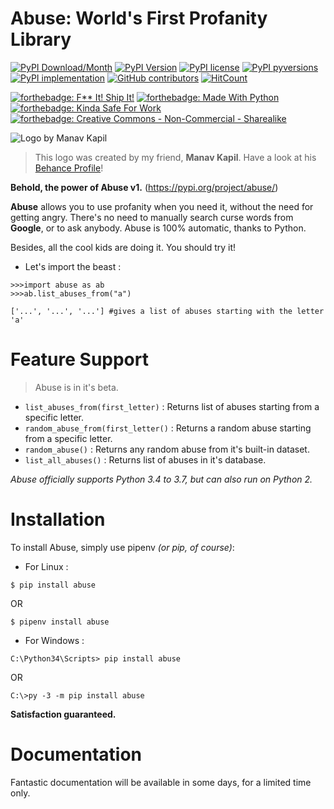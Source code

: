 # Abuse: World's First Profanity Library

[![PyPI Download/Month](https://img.shields.io/pypi/dm/abuse.svg)](https://pypi.python.org/pypi/abuse/)
[![PyPI Version](https://img.shields.io/pypi/v/abuse.svg)](https://pypi.python.org/pypi/abuse/)
[![PyPI license](https://img.shields.io/pypi/l/abuse.svg)](https://pypi.python.org/pypi/abuse/)
[![PyPI pyversions](https://img.shields.io/pypi/pyversions/abuse.svg)](https://pypi.python.org/pypi/abuse/)
[![PyPI implementation](https://img.shields.io/pypi/implementation/abuse.svg)](https://pypi.python.org/pypi/abuse/)
[![GitHub contributors](https://img.shields.io/github/contributors/0x48piraj/abuse.svg)](https://GitHub.com/0x48piraj/abuse/graphs/contributors/)
[![HitCount](http://hits.dwyl.io/0x48piraj/abuse.svg)](http://hits.dwyl.io/0x48piraj/abuse)


[![forthebadge: F** It! Ship It!](https://forthebadge.com/images/badges/fuck-it-ship-it.svg)](https://forthebadge.com) [![forthebadge: Made With Python](https://forthebadge.com/images/badges/made-with-python.svg)](https://forthebadge.com) [![forthebadge: Kinda Safe For Work](https://forthebadge.com/images/badges/kinda-sfw.svg)](https://forthebadge.com) [![forthebadge: Creative Commons - Non-Commercial - Sharealike](https://forthebadge.com/images/badges/cc-nc-sa.svg)](https://forthebadge.com)

![Logo by Manav Kapil](https://i.imgur.com/lxNi789.png)

> This logo was created by my friend, **Manav Kapil**. Have a look at his [Behance Profile](https://www.behance.net/manavkapil6a3a)!

**Behold, the power of Abuse v1.** (https://pypi.org/project/abuse/)

**Abuse** allows you to use profanity when you need it, without the need for getting angry. There's no need to manually search curse words from **Google**, or to ask anybody. Abuse is 100% automatic, thanks to Python.

Besides, all the cool kids are doing it. You should try it!

- Let's import the beast :

```
>>>import abuse as ab
>>>ab.list_abuses_from("a")

['...', '...', '...'] #gives a list of abuses starting with the letter 'a'
```

# Feature Support

> Abuse is in it's beta.

- `list_abuses_from(first_letter)` : Returns list of abuses starting from a specific letter.
- `random_abuse_from(first_letter()` : Returns a random abuse starting from a specific letter.
- `random_abuse()` : Returns any random abuse from it's built-in dataset.
- `list_all_abuses()` : Returns list of abuses in it's database.


_Abuse officially supports Python 3.4 to 3.7, but can also run on Python 2._


# Installation

To install Abuse, simply use pipenv _(or pip, of course)_:

- For Linux :

```
$ pip install abuse
```
OR
```
$ pipenv install abuse
```

- For Windows :

```
C:\Python34\Scripts> pip install abuse
```
OR
```
C:\>py -3 -m pip install abuse
```

**Satisfaction guaranteed.**



# Documentation
Fantastic documentation will be available in some days, for a limited time only.
